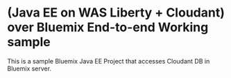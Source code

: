 (Java EE on WAS Liberty + Cloudant) over Bluemix End-to-end Working sample
===
This is a sample Bluemix Java EE Project that accesses Cloudant DB in Bluemix server.